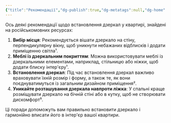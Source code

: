 ```yaml
---
{"title":"Рекомендації","dg-publish":true,"dg-metatags":null,"dg-home":null,"permalink":"/vstanovlennya-dzerkala/rekomendacziyi/","dgPassFrontmatter":true,"noteIcon":""}
---
```



Ось деякі рекомендації щодо встановлення дзеркал у квартирі, знайдені на російськомовних ресурсах:

1. **Вибір місця**: Рекомендується вішати дзеркало на стіну, перпендикулярну вікну, щоб уникнути небажаних відблисків і додати приміщенню світла¹.
2. **Меблі із дзеркальним покриттям**: Можна використовувати меблі із дзеркальними елементами, наприклад, стільницю або ніжки, щоб додати блиску інтер'єру¹.
3. **Встановлення дзеркал**: Під час встановлення дзеркал важливо враховувати їхній розмір і форму, а також те, як вони поєднуватимуться із загальним дизайном приміщення².
4. **Уникайте розташування дзеркала навпроти ліжка**: У спальні краще розміщувати дзеркало на бічній стіні або в кутку, щоб не створювати дискомфорт⁵.

Ці поради допоможуть вам правильно встановити дзеркало і гармонійно вписати його в інтер'єр вашої квартири.